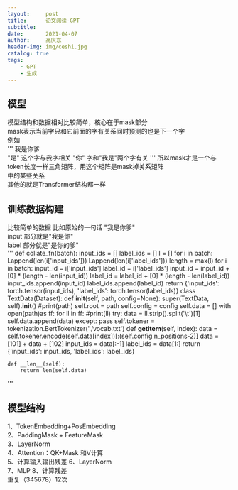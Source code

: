 ```yaml
---
layout:     post
title:      论文阅读-GPT
subtitle:   
date:       2021-04-07
author:     高庆东
header-img: img/ceshi.jpg
catalog: true
tags:
    - GPT
    - 生成
---
```


## 模型
模型结构和数据相对比较简单，核心在于mask部分  
mask表示当前字只和它前面的字有关系同时预测的也是下一个字  
例如  
'''
我是你爹  
"是" 这个字与我字相关 "你" 字和"我是"两个字有关
'''
所以mask才是一个与token长度一样三角矩阵，用这个矩阵是mask掉关系矩阵  
中的某些关系  
其他的就是Transformer结构都一样  

## 训练数据构建
比较简单的数据
比如原始的一句话 "我是你爹"  
input 部分就是"我是你"  
label 部分就是"是你的爹"   
'''
def collate_fn(batch):
    input_ids = []
    label_ids = []
    l = []
    for i in batch:
        l.append(len(i['input_ids']))
        l.append(len(i['label_ids']))
    length = max(l)
    for i in batch:
        input_id = i['input_ids']
        label_id = i['label_ids']
        input_id = input_id + [0] * (length - len(input_id))
        label_id = label_id + [0] * (length - len(label_id))
        input_ids.append(input_id)
        label_ids.append(label_id)
    return {'input_ids': torch.tensor(input_ids), 'label_ids': torch.tensor(label_ids)}
class TextData(Dataset):
    def __init__(self, path, config=None):
        super(TextData, self).__init__()
        #print(path)
        self.root = path
        self.config = config
        self.data = []
        with open(path)as ff:
            for ll in ff:
                #print(ll)
                try:
                    data = ll.strip().split('\t')[1]
                    self.data.append(data)
                except:
                    pass
        self.tokener = tokenization.BertTokenizer('./vocab.txt')
    def __getitem__(self, index):
        data = self.tokener.encode(self.data[index])[:(self.config.n_positions-2)]
        data = [101] + data + [102]
        input_ids = data[:-1]
        label_ids = data[1:]
        return {'input_ids': input_ids, 'label_ids': label_ids}

    def __len__(self):
        return len(self.data)
'''

## 模型结构
1、TokenEmbedding+PosEmbedding   
2、PaddingMask + FeatureMask  
3、LayerNorm  
4、Attention：QK+Mask 和V计算  
5、计算输入输出残差
6、LayerNorm  
7、MLP
8、计算残差  
重复（345678）12次



